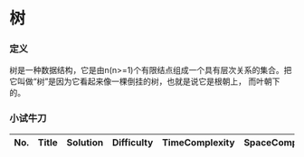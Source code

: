 # 树

### 定义
树是一种数据结构，它是由n(n>=1)个有限结点组成一个具有层次关系的集合。把它叫做“树”是因为它看起来像一棵倒挂的树，也就是说它是根朝上，
而叶朝下的。

### 小试牛刀  
| No. | Title | Solution | Difficulty | TimeComplexity | SpaceComplexity | Favorite | Acceptance | Download |
| :------------: | :------------: | :------------: | :------------: | :------------: | :------------: | :------------: | :------------: | :------------: |
